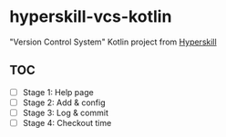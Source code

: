 # hyperskill-vcs-kotlin

"Version Control System" Kotlin project from [Hyperskill](https://hyperskill.org/)

## TOC

- [ ] Stage 1: Help page
- [ ] Stage 2: Add & config
- [ ] Stage 3: Log & commit
- [ ] Stage 4: Checkout time
